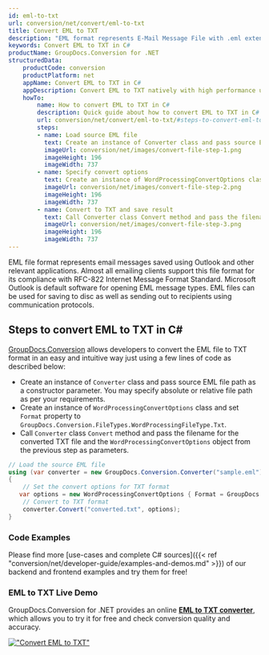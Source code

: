 ```yaml
---
id: eml-to-txt
url: conversion/net/convert/eml-to-txt
title: Convert EML to TXT
description: "EML format represents E-Mail Message File with .eml extension. Learn how to convert EML to TXT file programmatically in C# language using GroupDocs.Conversion for .NET library."
keywords: Convert EML to TXT in C#
productName: GroupDocs.Conversion for .NET
structuredData:
    productCode: conversion
    productPlatform: net
    appName: Convert EML to TXT in C#
    appDescription: Convert EML to TXT natively with high performance using C# language and server side GroupDocs.Conversion for .NET APIs, without the use of any software like Microsoft or Open Office.
    howTo:
        name: How to convert EML to TXT in C# 
        description: Quick guide about how to convert EML to TXT in C# with high performance and accuracy.
        url: conversion/net/convert/eml-to-txt/#steps-to-convert-eml-to-txt-in-c
        steps:
        - name: Load source EML file 
          text: Create an instance of Converter class and pass source EML file path as a constructor parameter. You may specify absolute or relative file path as per your requirements. 
          imageUrl: conversion/net/images/convert-file-step-1.png
          imageHeight: 196
          imageWidth: 737
        - name: Specify convert options 
          text: Create an instance of WordProcessingConvertOptions class.
          imageUrl: conversion/net/images/convert-file-step-2.png
          imageHeight: 196
          imageWidth: 737
        - name: Convert to TXT and save result 
          text: Call Converter class Convert method and pass the filename for the converted HTML file and the WordProcessingConvertOptions object from the previous step as parameters.
          imageUrl: conversion/net/images/convert-file-step-3.png
          imageHeight: 196
          imageWidth: 737
---
```


EML file format represents email messages saved using Outlook and other relevant applications. Almost all emailing clients support this file format for its compliance with RFC-822 Internet Message Format Standard. Microsoft Outlook is default software for opening EML message types. EML files can be used for saving to disc as well as sending out to recipients using communication protocols.

## Steps to convert EML to TXT in C#

[GroupDocs.Conversion](https://products.groupdocs.com/conversion/net) allows developers to convert the EML file to TXT format in an easy and intuitive way just using a few lines of code as described below:

* Create an instance of `Converter` class and pass source EML file path as a constructor parameter. You may specify absolute or relative file path as per your requirements. 
* Create an instance of `WordProcessingConvertOptions` class and set `Format` property to `GroupDocs.Conversion.FileTypes.WordProcessingFileType.Txt`.
* Call `Converter` class `Convert` method and pass the filename for the converted TXT file and the `WordProcessingConvertOptions` object from the previous step as parameters.

```csharp
// Load the source EML file
using (var converter = new GroupDocs.Conversion.Converter("sample.eml"))
{
    // Set the convert options for TXT format
   var options = new WordProcessingConvertOptions { Format = GroupDocs.Conversion.FileTypes.WordProcessingFileType.Txt };
    // Convert to TXT format
    converter.Convert("converted.txt", options);
}
```

### Code Examples

Please find more [use-cases and complete C# sources]({{< ref "conversion/net/developer-guide/examples-and-demos.md" >}}) of our backend and frontend examples and try them for free!

### EML to TXT Live Demo

GroupDocs.Conversion for .NET provides an online [**EML to TXT converter**](https://products.groupdocs.app/conversion/eml-to-txt), which allows you to try it for free and check conversion quality and accuracy.

[!["Convert EML to TXT"](conversion/net/images/convert-to-txt/convert-eml-to-txt.png)](https://products.groupdocs.app/conversion/eml-to-txt)